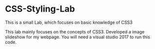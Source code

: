 # CSS-Styling-Lab
This is a small Lab, which focuses on basic knowledge of CSS3

This lab mainly focuses on the concepts of CSS3. Developed a image slideshow for my webpage.
You will need a visual studio 2017 to run this code.


